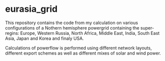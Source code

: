 eurasia_grid
============
This repository contains the code from my calculation on various configurations of a Nothern hemisphere powergrid containing the super-regins:
Europe, Western Russia, North Africa, Middle East, India, South East Asia, Japan and Korea and finaly USA.

Calculations of powerflow is performed using different network layouts, different export schemes as well as different mixes of solar and wind power.
